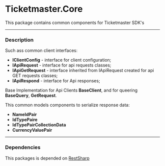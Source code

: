 ﻿# Ticketmaster.Core

This package contains common components for Ticketmaster SDK's
___
### Description
Such ass common client interfaces:
* __IClientConfig__ - interface for client configuration;
* __IApiRequest__ - interface for api requests classes;
* __IApiGetRequest__ - interface inherited from IApiRequest created for api GET requests classes;
* __IApiRespond__ - interface for Api responses;

Base Implementation for Api Clients __BaseClient__, and for queering  __BaseQuery__, __GetRequest__.

This common models components to serialize response data:
* __NameIdPair__ 
* __IdTypePaire__ 
* __IdTypePairCollectionData__ 
* __CurrencyValuePair__ 

____
### Dependencies

This packages is depended on [RestSharp](http://restsharp.org/) 